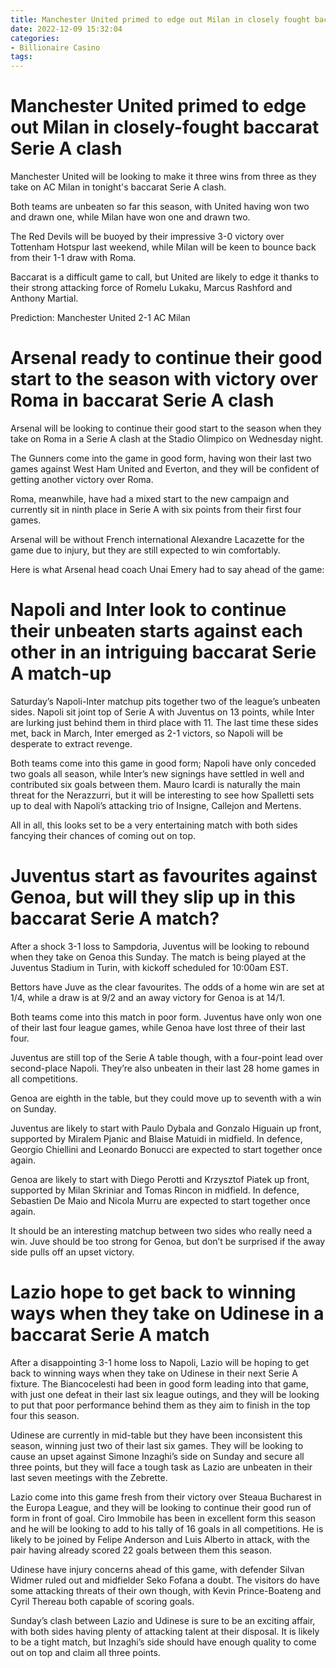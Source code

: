 ```yaml
---
title: Manchester United primed to edge out Milan in closely fought baccarat Serie A clash 
date: 2022-12-09 15:32:04
categories:
- Billionaire Casino
tags:
---
```



#  Manchester United primed to edge out Milan in closely-fought baccarat Serie A clash 

Manchester United will be looking to make it three wins from three as they take on AC Milan in tonight's baccarat Serie A clash.

Both teams are unbeaten so far this season, with United having won two and drawn one, while Milan have won one and drawn two.

The Red Devils will be buoyed by their impressive 3-0 victory over Tottenham Hotspur last weekend, while Milan will be keen to bounce back from their 1-1 draw with Roma.

Baccarat is a difficult game to call, but United are likely to edge it thanks to their strong attacking force of Romelu Lukaku, Marcus Rashford and Anthony Martial.

Prediction: Manchester United 2-1 AC Milan

#  Arsenal ready to continue their good start to the season with victory over Roma in baccarat Serie A clash

Arsenal will be looking to continue their good start to the season when they take on Roma in a Serie A clash at the Stadio Olimpico on Wednesday night.

The Gunners come into the game in good form, having won their last two games against West Ham United and Everton, and they will be confident of getting another victory over Roma.

Roma, meanwhile, have had a mixed start to the new campaign and currently sit in ninth place in Serie A with six points from their first four games.

Arsenal will be without French international Alexandre Lacazette for the game due to injury, but they are still expected to win comfortably.

Here is what Arsenal head coach Unai Emery had to say ahead of the game:

#  Napoli and Inter look to continue their unbeaten starts against each other in an intriguing baccarat Serie A match-up 

Saturday’s Napoli-Inter matchup pits together two of the league’s unbeaten sides. Napoli sit joint top of Serie A with Juventus on 13 points, while Inter are lurking just behind them in third place with 11. The last time these sides met, back in March, Inter emerged as 2-1 victors, so Napoli will be desperate to extract revenge.

Both teams come into this game in good form; Napoli have only conceded two goals all season, while Inter’s new signings have settled in well and contributed six goals between them. Mauro Icardi is naturally the main threat for the Nerazzurri, but it will be interesting to see how Spalletti sets up to deal with Napoli’s attacking trio of Insigne, Callejon and Mertens.

All in all, this looks set to be a very entertaining match with both sides fancying their chances of coming out on top.

#  Juventus start as favourites against Genoa, but will they slip up in this baccarat Serie A match? 

After a shock 3-1 loss to Sampdoria, Juventus will be looking to rebound when they take on Genoa this Sunday. The match is being played at the Juventus Stadium in Turin, with kickoff scheduled for 10:00am EST. 

Bettors have Juve as the clear favourites. The odds of a home win are set at 1/4, while a draw is at 9/2 and an away victory for Genoa is at 14/1. 

Both teams come into this match in poor form. Juventus have only won one of their last four league games, while Genoa have lost three of their last four. 

Juventus are still top of the Serie A table though, with a four-point lead over second-place Napoli. They’re also unbeaten in their last 28 home games in all competitions. 

Genoa are eighth in the table, but they could move up to seventh with a win on Sunday. 

Juventus are likely to start with Paulo Dybala and Gonzalo Higuain up front, supported by Miralem Pjanic and Blaise Matuidi in midfield. In defence, Georgio Chiellini and Leonardo Bonucci are expected to start together once again. 

Genoa are likely to start with Diego Perotti and Krzysztof Piatek up front, supported by Milan Skriniar and Tomas Rincon in midfield. In defence, Sebastien De Maio and Nicola Murru are expected to start together once again. 

It should be an interesting matchup between two sides who really need a win. Juve should be too strong for Genoa, but don’t be surprised if the away side pulls off an upset victory.

#  Lazio hope to get back to winning ways when they take on Udinese in a baccarat Serie A match

After a disappointing 3-1 home loss to Napoli, Lazio will be hoping to get back to winning ways when they take on Udinese in their next Serie A fixture. The Biancocelesti had been in good form leading into that game, with just one defeat in their last six league outings, and they will be looking to put that poor performance behind them as they aim to finish in the top four this season.

Udinese are currently in mid-table but they have been inconsistent this season, winning just two of their last six games. They will be looking to cause an upset against Simone Inzaghi’s side on Sunday and secure all three points, but they will face a tough task as Lazio are unbeaten in their last seven meetings with the Zebrette.

Lazio come into this game fresh from their victory over Steaua Bucharest in the Europa League, and they will be looking to continue their good run of form in front of goal. Ciro Immobile has been in excellent form this season and he will be looking to add to his tally of 16 goals in all competitions. He is likely to be joined by Felipe Anderson and Luis Alberto in attack, with the pair having already scored 22 goals between them this season.

Udinese have injury concerns ahead of this game, with defender Silvan Widmer ruled out and midfielder Seko Fofana a doubt. The visitors do have some attacking threats of their own though, with Kevin Prince-Boateng and Cyril Thereau both capable of scoring goals.

Sunday’s clash between Lazio and Udinese is sure to be an exciting affair, with both sides having plenty of attacking talent at their disposal. It is likely to be a tight match, but Inzaghi’s side should have enough quality to come out on top and claim all three points.